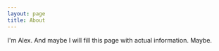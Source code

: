 ```yaml
---
layout: page
title: About
---
```


I'm Alex. And maybe I will fill this page with actual information. Maybe.
